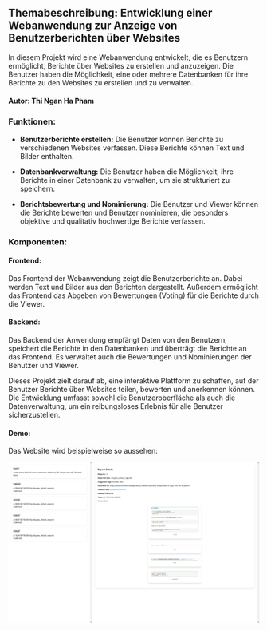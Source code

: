 ## Themabeschreibung: Entwicklung einer Webanwendung zur Anzeige von Benutzerberichten über Websites

In diesem Projekt wird eine Webanwendung entwickelt, die es Benutzern ermöglicht, Berichte über Websites zu erstellen und anzuzeigen. Die Benutzer haben die Möglichkeit, eine oder mehrere Datenbanken für ihre Berichte zu den Websites zu erstellen und zu verwalten.

#### Autor: Thi Ngan Ha Pham
### Funktionen:

- **Benutzerberichte erstellen:** Die Benutzer können Berichte zu verschiedenen Websites verfassen. Diese Berichte können Text und Bilder enthalten.

- **Datenbankverwaltung:** Die Benutzer haben die Möglichkeit, ihre Berichte in einer Datenbank zu verwalten, um sie strukturiert zu speichern.

- **Berichtsbewertung und Nominierung:** Die Benutzer und Viewer können die Berichte bewerten und Benutzer nominieren, die besonders objektive und qualitativ hochwertige Berichte verfassen.

### Komponenten:

#### Frontend:
Das Frontend der Webanwendung zeigt die Benutzerberichte an. Dabei werden Text und Bilder aus den Berichten dargestellt. Außerdem ermöglicht das Frontend das Abgeben von Bewertungen (Voting) für die Berichte durch die Viewer.

#### Backend:
Das Backend der Anwendung empfängt Daten von den Benutzern, speichert die Berichte in den Datenbanken und überträgt die Berichte an das Frontend. Es verwaltet auch die Bewertungen und Nominierungen der Benutzer und Viewer.

Dieses Projekt zielt darauf ab, eine interaktive Plattform zu schaffen, auf der Benutzer Berichte über Websites teilen, bewerten und anerkennen können. Die Entwicklung umfasst sowohl die Benutzeroberfläche als auch die Datenverwaltung, um ein reibungsloses Erlebnis für alle Benutzer sicherzustellen.

#### Demo:

Das Website wird beispielweise so aussehen:

![](Demo.jpeg)

